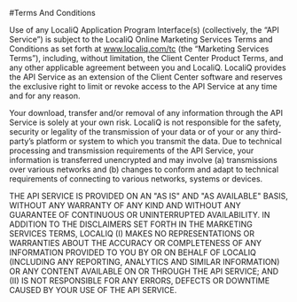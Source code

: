 #Terms And Conditions

Use of any LocaliQ Application Program Interface(s) (collectively, the “API Service”) is subject to the LocaliQ Online Marketing Services Terms and Conditions as set forth at www.localiq.com/tc (the “Marketing Services Terms”), including, without limitation, the Client Center Product Terms, and any other applicable agreement between you and LocaliQ. LocaliQ provides the API Service as an extension of the Client Center software and reserves the exclusive right to limit or revoke access to the API Service at any time and for any reason.

Your download, transfer and/or removal of any information through the API Service is solely at your own risk. LocaliQ is not responsible for the safety, security or legality of the transmission of your data or of your or any third-party’s platform or system to which you transmit the data. Due to technical processing and transmission requirements of the API Service, your information is transferred unencrypted and may involve (a) transmissions over various networks and (b) changes to conform and adapt to technical requirements of connecting to various networks, systems or devices.

THE API SERVICE IS PROVIDED ON AN "AS IS" AND "AS AVAILABLE" BASIS, WITHOUT ANY WARRANTY OF ANY KIND AND WITHOUT ANY GUARANTEE OF CONTINUOUS OR UNINTERRUPTED AVAILABILITY. IN ADDITION TO THE DISCLAIMERS SET FORTH IN THE MARKETING SERVICES TERMS, LOCALIQ (I) MAKES NO REPRESENTATIONS OR WARRANTIES ABOUT THE ACCURACY OR COMPLETENESS OF ANY INFORMATION PROVIDED TO YOU BY OR ON BEHALF OF LOCALIQ (INCLUDING ANY REPORTING, ANALYTICS AND SIMILAR INFORMATION) OR ANY CONTENT AVAILABLE ON OR THROUGH THE API SERVICE; AND (II) IS NOT RESPONSIBLE FOR ANY ERRORS, DEFECTS OR DOWNTIME CAUSED BY YOUR USE OF THE API SERVICE.
